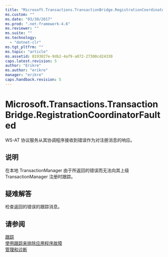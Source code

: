 ```yaml
---
title: "Microsoft.Transactions.TransactionBridge.RegistrationCoordinatorFaulted | Microsoft Docs"
ms.custom: ""
ms.date: "03/30/2017"
ms.prod: ".net-framework-4.6"
ms.reviewer: ""
ms.suite: ""
ms.technology: 
  - "dotnet-clr"
ms.tgt_pltfrm: ""
ms.topic: "article"
ms.assetid: 8193027e-9db2-4af9-a072-27300cd24330
caps.latest.revision: 5
author: "Erikre"
ms.author: "erikre"
manager: "erikre"
caps.handback.revision: 5
---
```

# Microsoft.Transactions.TransactionBridge.RegistrationCoordinatorFaulted
WS\-AT 协议服务从其协调程序接收到错误作为对注册消息的响应。  
  
## 说明  
 在本地 TransactionManager 由于所返回的错误而无法向其上级 TransactionManager 注册时跟踪。  
  
## 疑难解答  
 检查返回的错误的跟踪消息。  
  
## 请参阅  
 [跟踪](../../../../../docs/framework/wcf/diagnostics/tracing/index.md)   
 [使用跟踪来排除应用程序故障](../../../../../docs/framework/wcf/diagnostics/tracing/using-tracing-to-troubleshoot-your-application.md)   
 [管理和诊断](../../../../../docs/framework/wcf/diagnostics/index.md)